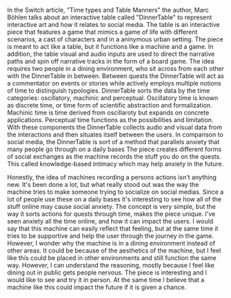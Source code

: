In the Switch article, "Time types and Table Manners" the author, Marc Böhlen talks about an interactive table called "DinnerTable"
to represent interactive art and how it relates to social media. The table is an interactive piece that features a game that mimics
a game of life with different scenarios, a cast of characters and in a aninymous urban setting. The piece is meant to act like a 
table, but it functions like a machine and a game. In addition, the table visual and audio inputs are used to direct the narrative paths
and spin off narrative tracks in the form of a board game. The idea requires two people in a dining environment, who sit across from
each other with the DinnerTable in between. Between quests the DinnerTable will act as a commentator on events or stories while 
actively employs multiple notions of time to distinguish typologies. DinnerTable sorts the data by the time categories: oscillatory,
machinic and perceptual. Oscillatory time is known as discrete time, or time form of scientific abstraction and formalization.
Machinic time is time derived from oscillaroty but expands on concrete applications. Perceptual time functions as the possibilities and
limitation. With these components the DinnerTable collects audio and visual data from the interactions and then situates itself between
the users. In comparison to social media, the DinnerTable is sort of a method that parallels anxiety that many people go through on a daily bases
The piece creates different forms of social exchanges as the machine records the stuff you do on the quests. This called knowledge-based
intimacy which may help anxiety in the future. 

Honestly, the idea of machines recording a persons actions isn't anything new. It's been done a lot, but what really stood out was the
way the machine tries to make someone trying to socialize on social medias. Since a lot of people use these on a daily bases it's
interesting to see how all of the stuff online may cause social anxiety. The concept is very simple, but the way it sorts actions
for quests through time, makes the piece unique. I've seen anxiety all the time online, and how it can impact the users. I would
say that this machine can easily reflect that feeling, but at the same time it tries to be supportive and help the user through the
journey in the game. However, I wonder why the machine is in a dining environment instead of other areas. It could be because of the
aesthetics of the machine, but I feel like this could be placed in other environments and still function the same way. However, I can 
understand the reasoning, mostly because I feel like dining out in public gets people nervous. The piece is interesting and I would
like to see and try it in person. At the same time I believe that a machine like this could impact the future if it is given a chance.
